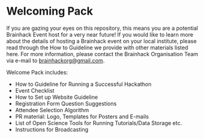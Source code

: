 # Welcoming Pack

If you are gazing your eyes on this repository, this means you are a potential Brainhack Event host for a very near future! If you would like to learn more about the details of hosting a Brainhack event on your local institute, please read through the How to Guideline we provide with other materials listed here. For more information, please contact the Brainhack Organisation Team via e-mail to brainhackorg@gmail.com. 

Welcome Pack includes:
* How to Guideline for Running a Successful Hackathon
* Event Checklist
* How to Set up Website Guideline
* Registration Form Question Suggestions
* Attendee Selection Algorithm
* PR material: Logo, Templates for Posters and E-mails
* List of Open Science Tools for Running Tutorials/Data Storage etc. 
* Instructions for Broadcasting
